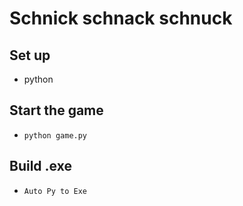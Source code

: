 # Schnick schnack schnuck

## Set up
- python

## Start the game
- `python game.py`

## Build .exe
- `Auto Py to Exe`